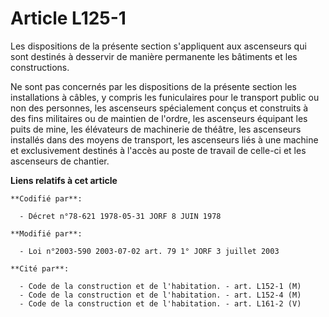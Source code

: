 # Article L125-1

Les dispositions de la présente section s'appliquent aux ascenseurs qui sont destinés à desservir de manière permanente les
bâtiments et les constructions.

Ne sont pas concernés par les dispositions de la présente section les installations à câbles, y compris les funiculaires pour
le transport public ou non des personnes, les ascenseurs spécialement conçus et construits à des fins militaires ou de
maintien de l'ordre, les ascenseurs équipant les puits de mine, les élévateurs de machinerie de théâtre, les ascenseurs
installés dans des moyens de transport, les ascenseurs liés à une machine et exclusivement destinés à l'accès au poste de
travail de celle-ci et les ascenseurs de chantier.

**Liens relatifs à cet article**

	**Codifié par**:

	  - Décret n°78-621 1978-05-31 JORF 8 JUIN 1978

	**Modifié par**:

	  - Loi n°2003-590 2003-07-02 art. 79 1° JORF 3 juillet 2003

	**Cité par**:

	  - Code de la construction et de l'habitation. - art. L152-1 (M)
	  - Code de la construction et de l'habitation. - art. L152-4 (M)
	  - Code de la construction et de l'habitation. - art. L161-2 (V)
